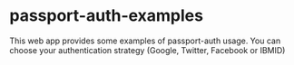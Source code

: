 # passport-auth-examples
This web app provides some examples of passport-auth usage. You can choose your authentication strategy (Google, Twitter, Facebook or IBMID)

